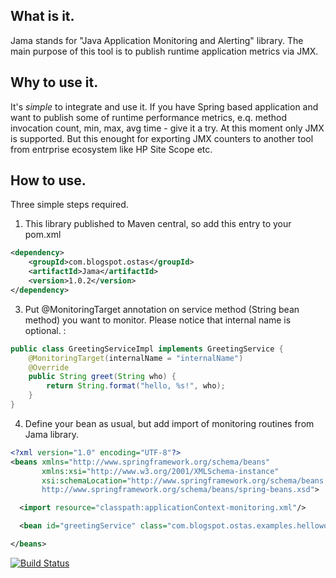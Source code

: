 What is it.
---------
Jama stands for "Java Application Monitoring and Alerting" library. The main purpose of this tool is to publish runtime application metrics via JMX.

Why to use it.
---------
It's _simple_ to integrate and use it. If you have Spring based application and want to publish some of runtime performance metrics, e.q. method invocation count, min, max, avg time - give it a try. At this moment only JMX is supported. But this enought for exporting JMX counters to another tool from entrprise ecosystem like
HP Site Scope etc.

How to use.
----------
Three simple steps required.
1. This library published to Maven central, so add this entry to your pom.xml
```xml
<dependency>
    <groupId>com.blogspot.ostas</groupId>
    <artifactId>Jama</artifactId>
    <version>1.0.2</version>
</dependency>
```
3. Put @MonitoringTarget annotation on service method (String bean method) you want to monitor. Please notice that internal name is optional. :
```java
public class GreetingServiceImpl implements GreetingService {
    @MonitoringTarget(internalName = "internalName")
    @Override
    public String greet(String who) {
        return String.format("hello, %s!", who);
    }
}
```
4. Define your bean as usual, but add import of monitoring routines from Jama library.

```xml
<?xml version="1.0" encoding="UTF-8"?>
<beans xmlns="http://www.springframework.org/schema/beans"
       xmlns:xsi="http://www.w3.org/2001/XMLSchema-instance"
       xsi:schemaLocation="http://www.springframework.org/schema/beans
       http://www.springframework.org/schema/beans/spring-beans.xsd">

  <import resource="classpath:applicationContext-monitoring.xml"/>

  <bean id="greetingService" class="com.blogspot.ostas.examples.helloworld.spring.GreetingServiceImpl"/>

</beans>

```
[![Build Status](https://buildhive.cloudbees.com/job/daoway/job/Jama/badge/icon)](https://buildhive.cloudbees.com/job/daoway/job/Jama/)

